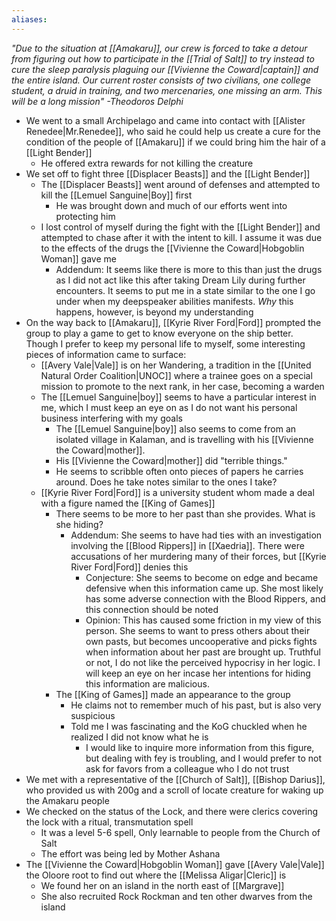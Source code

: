 ```yaml
---
aliases:
---
```

*"Due to the situation at [[Amakaru]], our crew is forced to take a detour from figuring out how to participate in the [[Trial of Salt]] to try instead to cure the sleep paralysis plaguing our [[Vivienne the Coward|captain]] and the entire island. Our current roster consists of two civilians, one college student, a druid in training, and two mercenaries, one missing an arm. This will be a long mission" -Theodoros Delphi*

- We went to a small Archipelago and came into contact with [[Alister Renedee|Mr.Renedee]], who said he could help us create a cure for the condition of the people of [[Amakaru]] if we could bring him the hair of a [[Light Bender]]
	- He offered extra rewards for not killing the creature
- We set off to fight three [[Displacer Beasts]] and the [[Light Bender]]
	- The [[Displacer Beasts]] went around of defenses and attempted to kill the [[Lemuel Sanguine|Boy]] first
		- He was brought down and much of our efforts went into protecting him
	- I lost control of myself during the fight with the [[Light Bender]] and attempted to chase after it with the intent to kill. I assume it was due to the effects of the drugs the [[Vivienne the Coward|Hobgoblin Woman]] gave me
		- Addendum: It seems like there is more to this than just the drugs as I did not act like this after taking Dream Lily during further encounters. It seems to put me in a state similar to the one I go under when my deepspeaker abilities manifests. *Why* this happens, however, is beyond my understanding
-  On the way back to [[Amakaru]], [[Kyrie River Ford|Ford]] prompted the group to play a game to get to know everyone on the ship better. Though I prefer to keep my personal life to myself, some interesting pieces of information came to surface:
	- [[Avery Vale|Vale]]  is on her Wandering, a tradition in the [[United Natural Order Coalition|UNOC]] where a trainee goes on a special mission to promote to the next rank, in her case, becoming a warden
	- The [[Lemuel Sanguine|boy]] seems to have a particular interest in me, which I must keep an eye on as I do not want his personal business interfering with my goals
		- The [[Lemuel Sanguine|boy]] also seems to come from an isolated village in Kalaman, and is travelling with his [[Vivienne the Coward|mother]]. 
		- His [[Vivienne the Coward|mother]] did "terrible things."
		- He seems to scribble often onto pieces of papers he carries around. Does he take notes similar to the ones I take?
	- [[Kyrie River Ford|Ford]] is a university student whom made a deal with a figure named the [[King of Games]]
		- There seems to be more to her past than she provides. What is she hiding?
			- Addendum: She seems to have had ties with an investigation involving the [[Blood Rippers]] in [[Xaedria]].  There were accusations of her murdering many of their forces, but [[Kyrie River Ford|Ford]] denies this
				- Conjecture: She seems to become on edge and became defensive when this information came up. She most likely has some adverse connection with the Blood Rippers, and this connection should be noted
				- Opinion: This has caused some friction in my view of this person. She seems to want to press others about their own pasts, but becomes uncooperative and picks fights when information about her past are brought up. Truthful or not, I do not like the perceived hypocrisy in her logic. I will keep an eye on her incase her intentions for hiding this information are malicious. 
		- The [[King of Games]] made an appearance to the group
			- He claims not to remember much of his past, but is also very suspicious 
			- Told me I was fascinating and the KoG chuckled when he realized I did not know what he is
				- I would like to inquire more information from this figure, but dealing with fey is troubling, and I would prefer to not ask for favors from a colleague who I do not trust
-  We met with a representative of the [[Church of Salt]], [[Bishop Darius]], who provided us with 200g and a scroll of locate creature for waking up the Amakaru people
- We checked on the status of the Lock, and there were clerics covering the lock with a ritual, transmutation spell
	- It was a level 5-6 spell, Only learnable to people from the Church of Salt
	- The effort was being led by Mother Ashana
- The [[Vivienne the Coward|Hobgoblin Woman]] gave [[Avery Vale|Vale]] the Oloore root to find out where the [[Melissa Aligar|Cleric]] is
	- We found her on an island in the north east of [[Margrave]]
	- She also recruited Rock Rockman and ten other dwarves from the island
